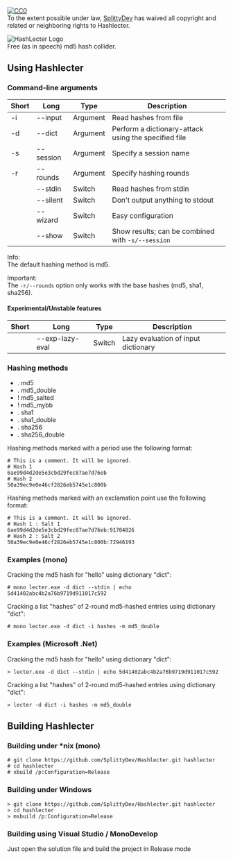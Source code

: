 [![CC0](http://i.creativecommons.org/p/zero/1.0/88x31.png)](http://creativecommons.org/publicdomain/zero/1.0/)  
To the extent possible under law, [SplittyDev](https://github.com/SplittyDev) has waived all copyright and related or neighboring rights to Hashlecter.

![HashLecter Logo](http://i.imgur.com/Wt4bxbY.png)  
Free (as in speech) md5 hash collider.

## Using Hashlecter
### Command-line arguments
| Short | Long       | Type     | Description
|-------|------------|----------|-------------
| -i    | --input    | Argument | Read hashes from file
| -d    | --dict     | Argument | Perform a dictionary-attack using the specified file
| -s    | --session  | Argument | Specify a session name
| -r    | --rounds   | Argument | Specify hashing rounds
|       | --stdin    | Switch   | Read hashes from stdin
|       | --silent   | Switch   | Don't output anything to stdout
|       | --wizard   | Switch   | Easy configuration
|       | --show     | Switch   | Show results; can be combined with `-s/--session`

Info:  
The default hashing method is md5.

Important:  
The `-r/--rounds` option only works with the base hashes (md5, sha1, sha256).

#### Experimental/Unstable features
| Short | Long            | Type     | Description
|-------|-----------------|----------|-------------
|       | --exp-lazy-eval | Switch   | Lazy evaluation of input dictionary

### Hashing methods
* . md5
* . md5_double
* ! md5_salted
* ! md5_mybb
* . sha1
* . sha1_double
* . sha256
* . sha256_double

Hashing methods marked with a period use the following format:
```
# This is a comment. It will be ignored.
# Hash 1
6ae99d4d2de5e3cbd29fec87ae7d76eb
# Hash 2
50a39ec9e0e46cf2826eb5745e1c800b
```

Hashing methods marked with an exclamation point use the following format:
```
# This is a comment. It will be ignored.
# Hash 1 : Salt 1
6ae99d4d2de5e3cbd29fec87ae7d76eb:91704826
# Hash 2 : Salt 2
50a39ec9e0e46cf2826eb5745e1c800b:72946193
```

### Examples (mono)
Cracking the md5 hash for "hello" using dictionary "dict":  
```
# mono lecter.exe -d dict --stdin | echo 5d41402abc4b2a76b9719d911017c592
```

Cracking a list "hashes" of 2-round md5-hashed entries using dictionary "dict":
```
# mono lecter.exe -d dict -i hashes -m md5_double
```

### Examples (Microsoft .Net)
Cracking the md5 hash for "hello" using dictionary "dict":
```
> lecter.exe -d dict --stdin | echo 5d41402abc4b2a76b9719d911017c592
```

Cracking a list "hashes" of 2-round md5-hashed entries using dictionary "dict":
```
> lecter -d dict -i hashes -m md5_double
```

## Building Hashlecter
### Building under *nix (mono)
```
# git clone https://github.com/SplittyDev/Hashlecter.git hashlecter
# cd hashlecter
# xbuild /p:Configuration=Release
```

### Building under Windows
```
> git clone https://github.com/SplittyDev/Hashlecter.git hashlecter
> cd hashlecter
> msbuild /p:Configuration=Release
```

### Building using Visual Studio / MonoDevelop
Just open the solution file and build the project in Release mode

